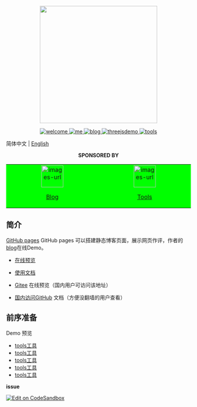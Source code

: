 <p align="center">
  <img width="320" src="https://wpimg.wallstcn.com/007ef517-bafd-4066-aae4-6883632d9646">
</p>

<p align="center">
   <a href="https://naiop.github.io">
    <img src="https://img.shields.io/badge/naiop-welcome-blue" alt="welcome">
  </a>
  
  <a href="https://github.com/naiop">
    <img src="https://img.shields.io/badge/naiop-me-green" alt="me">
  </a>
  <a href="https://naiop.github.io/blog">
    <img src="https://img.shields.io/badge/blog-naiop.github.io%2Fblog-green" alt="blog">
  </a>
  <a href="https://naiop.github.io/" rel="nofollow">
    <img src="https://img.shields.io/badge/three-demo-red" alt="threejsdemo">
  </a>
 
  <a href="https://naiop.github.io/tools">
    <img src="https://img.shields.io/badge/naiop-Tools-orange" alt="tools">
  </a>
</p>

简体中文 | [English](./README.md) 

<p align="center">
  <b>SPONSORED BY</b>
</p>
<table align="center" cellspacing="0" cellpadding="0">
  <tbody>
    <tr>
      <td align="center" valign="middle" width="250" bgcolor="#00FF00">
        <a href="https://naiop.github.io" title="img" target="_blank">
          <img height="60px" src="https://naiop.github.io/home/github-button.png" title="images-url">
          <p>Blog</p>
        </a>
      </td>
      <td align="center" valign="middle" width="250" bgcolor="#00FF00">
        <a href="https://naiop.gigthu.io" title="img" target="_blank">
          <img height="60px" src="https://naiop.github.io/home/github-button.png" title="images-url">
          <p>Tools</p>
        </a>
      </td>
    </tr>
  </tbody>
</table>

## 简介

[GitHub pages](https://naiop.github.io/) GitHub pages 可以搭建静态博客页面，展示网页作评，作者的[blog](https://naiop.github.com/blog)在线Demo。

- [在线预览](https://naiop.github.io)

- [使用文档]()

- [Gitee]() 在线预览（国内用户可访问该地址）
- [国内访问GitHub]() 文档（方便没翻墙的用户查看）

## 前序准备
Demo 预览

- [tools工具](https://naiop.github.io)
- [tools工具](https://naiop.github.io)
- [tools工具](https://naiop.github.io)
- [tools工具](https://naiop.github.io)
- [tools工具](https://naiop.github.io)

**issue**

[![Edit on CodeSandbox](https://codesandbox.io/static/img/play-codesandbox.svg)](https://baidu.com)



